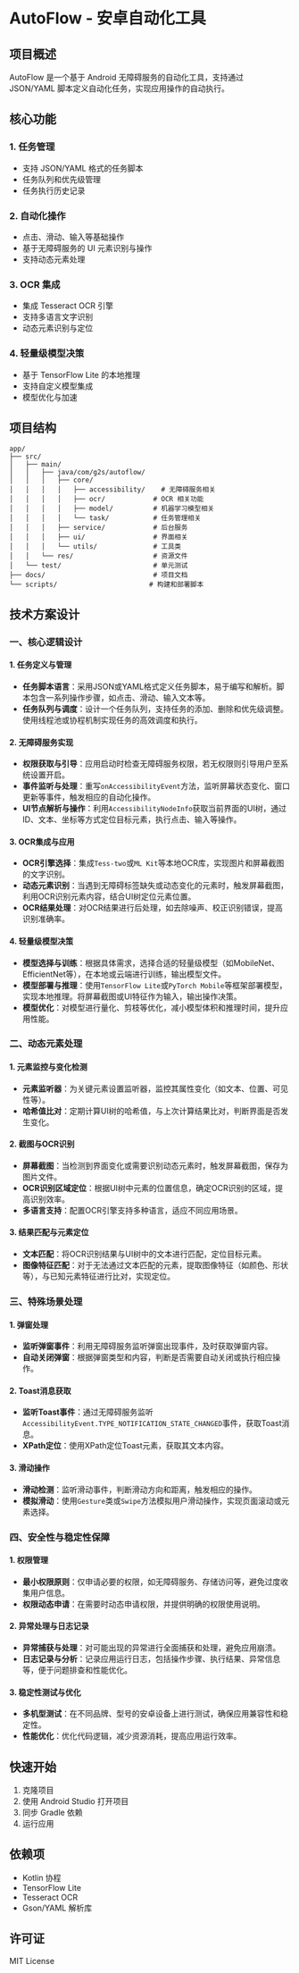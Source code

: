 # AutoFlow - 安卓自动化工具

## 项目概述
AutoFlow 是一个基于 Android 无障碍服务的自动化工具，支持通过 JSON/YAML 脚本定义自动化任务，实现应用操作的自动执行。

## 核心功能

### 1. 任务管理
- 支持 JSON/YAML 格式的任务脚本
- 任务队列和优先级管理
- 任务执行历史记录

### 2. 自动化操作
- 点击、滑动、输入等基础操作
- 基于无障碍服务的 UI 元素识别与操作
- 支持动态元素处理

### 3. OCR 集成
- 集成 Tesseract OCR 引擎
- 支持多语言文字识别
- 动态元素识别与定位

### 4. 轻量级模型决策
- 基于 TensorFlow Lite 的本地推理
- 支持自定义模型集成
- 模型优化与加速

## 项目结构

```
app/
├── src/
│   ├── main/
│   │   ├── java/com/g2s/autoflow/
│   │   │   ├── core/
│   │   │   │   ├── accessibility/    # 无障碍服务相关
│   │   │   │   ├── ocr/            # OCR 相关功能
│   │   │   │   ├── model/          # 机器学习模型相关
│   │   │   │   └── task/           # 任务管理相关
│   │   │   ├── service/            # 后台服务
│   │   │   ├── ui/                 # 界面相关
│   │   │   └── utils/              # 工具类
│   │   └── res/                    # 资源文件
│   └── test/                       # 单元测试
├── docs/                           # 项目文档
└── scripts/                       # 构建和部署脚本
```

## 技术方案设计

### 一、核心逻辑设计

#### 1. 任务定义与管理

- **任务脚本语言**：采用JSON或YAML格式定义任务脚本，易于编写和解析。脚本包含一系列操作步骤，如点击、滑动、输入文本等。
- **任务队列与调度**：设计一个任务队列，支持任务的添加、删除和优先级调整。使用线程池或协程机制实现任务的高效调度和执行。

#### 2. 无障碍服务实现

- **权限获取与引导**：应用启动时检查无障碍服务权限，若无权限则引导用户至系统设置开启。
- **事件监听与处理**：重写`onAccessibilityEvent`方法，监听屏幕状态变化、窗口更新等事件，触发相应的自动化操作。
- **UI节点解析与操作**：利用`AccessibilityNodeInfo`获取当前界面的UI树，通过ID、文本、坐标等方式定位目标元素，执行点击、输入等操作。

#### 3. OCR集成与应用

- **OCR引擎选择**：集成`Tess-two`或`ML Kit`等本地OCR库，实现图片和屏幕截图的文字识别。
- **动态元素识别**：当遇到无障碍标签缺失或动态变化的元素时，触发屏幕截图，利用OCR识别元素内容，结合UI树定位元素位置。
- **OCR结果处理**：对OCR结果进行后处理，如去除噪声、校正识别错误，提高识别准确率。

#### 4. 轻量级模型决策

- **模型选择与训练**：根据具体需求，选择合适的轻量级模型（如MobileNet、EfficientNet等），在本地或云端进行训练，输出模型文件。
- **模型部署与推理**：使用`TensorFlow Lite`或`PyTorch Mobile`等框架部署模型，实现本地推理。将屏幕截图或UI特征作为输入，输出操作决策。
- **模型优化**：对模型进行量化、剪枝等优化，减小模型体积和推理时间，提升应用性能。

### 二、动态元素处理

#### 1. 元素监控与变化检测

- **元素监听器**：为关键元素设置监听器，监控其属性变化（如文本、位置、可见性等）。
- **哈希值比对**：定期计算UI树的哈希值，与上次计算结果比对，判断界面是否发生变化。

#### 2. 截图与OCR识别

- **屏幕截图**：当检测到界面变化或需要识别动态元素时，触发屏幕截图，保存为图片文件。
- **OCR识别区域定位**：根据UI树中元素的位置信息，确定OCR识别的区域，提高识别效率。
- **多语言支持**：配置OCR引擎支持多种语言，适应不同应用场景。

#### 3. 结果匹配与元素定位

- **文本匹配**：将OCR识别结果与UI树中的文本进行匹配，定位目标元素。
- **图像特征匹配**：对于无法通过文本匹配的元素，提取图像特征（如颜色、形状等），与已知元素特征进行比对，实现定位。

### 三、特殊场景处理

#### 1. 弹窗处理

- **监听弹窗事件**：利用无障碍服务监听弹窗出现事件，及时获取弹窗内容。
- **自动关闭弹窗**：根据弹窗类型和内容，判断是否需要自动关闭或执行相应操作。

#### 2. Toast消息获取

- **监听Toast事件**：通过无障碍服务监听`AccessibilityEvent.TYPE_NOTIFICATION_STATE_CHANGED`事件，获取Toast消息。
- **XPath定位**：使用XPath定位Toast元素，获取其文本内容。

#### 3. 滑动操作

- **滑动检测**：监听滑动事件，判断滑动方向和距离，触发相应的操作。
- **模拟滑动**：使用`Gesture`类或`Swipe`方法模拟用户滑动操作，实现页面滚动或元素选择。

### 四、安全性与稳定性保障

#### 1. 权限管理

- **最小权限原则**：仅申请必要的权限，如无障碍服务、存储访问等，避免过度收集用户信息。
- **权限动态申请**：在需要时动态申请权限，并提供明确的权限使用说明。

#### 2. 异常处理与日志记录

- **异常捕获与处理**：对可能出现的异常进行全面捕获和处理，避免应用崩溃。
- **日志记录与分析**：记录应用运行日志，包括操作步骤、执行结果、异常信息等，便于问题排查和性能优化。

#### 3. 稳定性测试与优化

- **多机型测试**：在不同品牌、型号的安卓设备上进行测试，确保应用兼容性和稳定性。
- **性能优化**：优化代码逻辑，减少资源消耗，提高应用运行效率。

## 快速开始
1. 克隆项目
2. 使用 Android Studio 打开项目
3. 同步 Gradle 依赖
4. 运行应用

## 依赖项
- Kotlin 协程
- TensorFlow Lite
- Tesseract OCR
- Gson/YAML 解析库

## 许可证
MIT License
